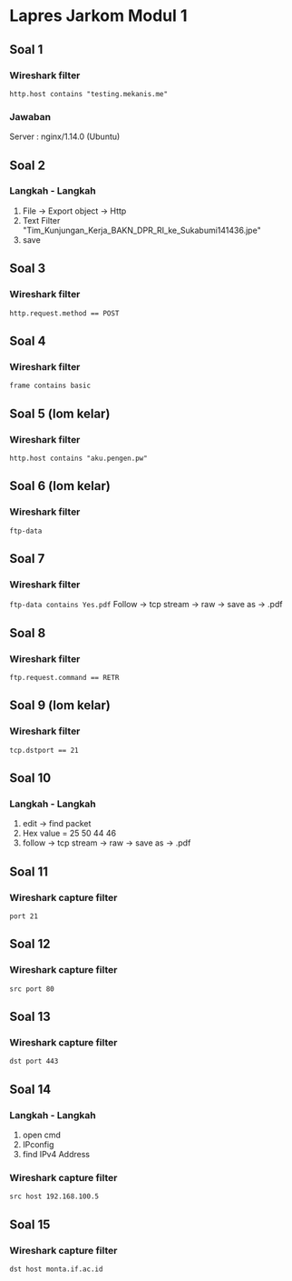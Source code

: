 # Lapres Jarkom Modul 1
## Soal 1 
### Wireshark filter
```http.host contains "testing.mekanis.me"```
### Jawaban
Server : nginx/1.14.0 (Ubuntu)
## Soal 2
### Langkah - Langkah
1. File -> Export object -> Http
2. Text Filter "Tim_Kunjungan_Kerja_BAKN_DPR_RI_ke_Sukabumi141436.jpe"
3. save
## Soal 3
### Wireshark filter
```http.request.method == POST```
## Soal 4
### Wireshark filter
```frame contains basic```
## Soal 5 (lom kelar)
### Wireshark filter
```http.host contains "aku.pengen.pw"```
## Soal 6 (lom kelar)
### Wireshark filter
```ftp-data```
## Soal 7
### Wireshark filter
```ftp-data contains Yes.pdf```
Follow -> tcp stream -> raw -> save as -> .pdf
## Soal 8
### Wireshark filter
```ftp.request.command == RETR```
## Soal 9 (lom kelar)
### Wireshark filter
```tcp.dstport == 21```
## Soal 10
### Langkah - Langkah
1. edit -> find packet
2. Hex value = 25 50 44 46
3. follow -> tcp stream -> raw -> save as -> .pdf
## Soal 11
### Wireshark capture filter
```port 21```
## Soal 12
### Wireshark capture filter
```src port 80```
## Soal 13
### Wireshark capture filter
```dst port 443```
## Soal 14
### Langkah - Langkah
1. open cmd
2. IPconfig
3. find IPv4 Address
### Wireshark capture filter
```src host 192.168.100.5```
## Soal 15
### Wireshark capture filter
```dst host monta.if.ac.id```
